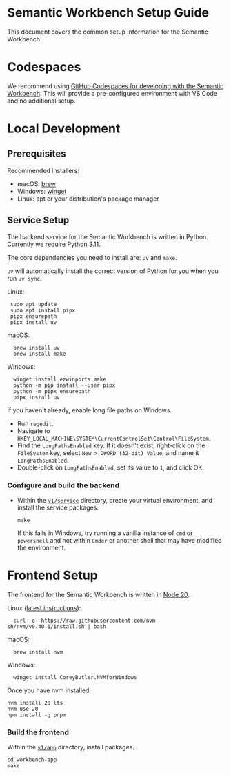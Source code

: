 # Semantic Workbench Setup Guide

This document covers the common setup information for the Semantic Workbench.

# Codespaces

We recommend using [GitHub Codespaces for developing with the Semantic Workbench](../.devcontainer/README.md). This will provide a pre-configured environment with VS Code and no additional setup.

# Local Development

## Prerequisites

Recommended installers:

- macOS: [brew](https://brew.sh/)
- Windows: [winget](https://learn.microsoft.com/en-us/windows/package-manager/winget/)
- Linux: apt or your distribution's package manager

## Service Setup

The backend service for the Semantic Workbench is written in Python. Currently we require Python 3.11.

The core dependencies you need to install are: `uv` and `make`.

`uv` will automatically install the correct version of Python for you when you run `uv sync`.

Linux:

     sudo apt update
     sudo apt install pipx
     pipx ensurepath
     pipx install uv

macOS:

      brew install uv
      brew install make

Windows:

      winget install ezwinports.make
      python -m pip install --user pipx
      python -m pipx ensurepath
      pipx install uv

If you haven't already, enable long file paths on Windows.

- Run `regedit`.
- Navigate to `HKEY_LOCAL_MACHINE\SYSTEM\CurrentControlSet\Control\FileSystem`.
- Find the `LongPathsEnabled` key. If it doesn’t exist, right-click on the `FileSystem` key, select `New > DWORD (32-bit) Value`, and name it `LongPathsEnabled`.
- Double-click on `LongPathsEnabled`, set its value to `1`, and click OK.

### Configure and build the backend

- Within the [`v1/service`](../workbench-service/) directory, create your virtual environment, and install the service packages:

      make

  If this fails in Windows, try running a vanilla instance of `cmd` or `powershell` and not within `Cmder` or another shell that may have modified the environment.

# Frontend Setup

The frontend for the Semantic Workbench is written in [Node 20](https://nodejs.org/en/download).

Linux ([latest instructions](https://github.com/nvm-sh/nvm?tab=readme-ov-file#installing-and-updating)):

      curl -o- https://raw.githubusercontent.com/nvm-sh/nvm/v0.40.1/install.sh | bash

macOS:

      brew install nvm

Windows:

      winget install CoreyButler.NVMforWindows

Once you have nvm installed:

```
nvm install 20 lts
nvm use 20
npm install -g pnpm
```

### Build the frontend

Within the [`v1/app`](../workbench-app/) directory, install packages.

```
cd workbench-app
make
```
